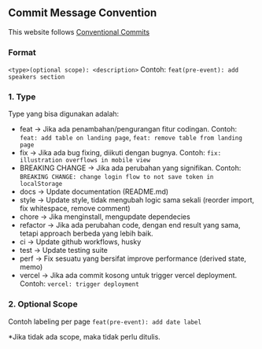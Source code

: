 ## Commit Message Convention

This website follows [Conventional Commits](https://www.conventionalcommits.org/en/v1.0.0/)

### Format

`<type>(optional scope): <description>`
Contoh: `feat(pre-event): add speakers section`

### 1. Type

Type yang bisa digunakan adalah:

- feat → Jika ada penambahan/pengurangan fitur codingan. Contoh: `feat: add table on landing page`, `feat: remove table from landing page`
- fix → Jika ada bug fixing, diikuti dengan bugnya. Contoh: `fix: illustration overflows in mobile view`
- BREAKING CHANGE → Jika ada perubahan yang signifikan. Contoh: `BREAKING CHANGE: change login flow to not save token in localStorage`
- docs → Update documentation (README.md)
- style → Update style, tidak mengubah logic sama sekali (reorder import, fix whitespace, remove comment)
- chore → Jika menginstall, mengupdate dependecies
- refactor → Jika ada perubahan code, dengan end result yang sama, tetapi approach berbeda yang lebih baik.
- ci → Update github workflows, husky
- test → Update testing suite
- perf → Fix sesuatu yang bersifat improve performance (derived state, memo)
- vercel → Jika ada commit kosong untuk trigger vercel deployment. Contoh: `vercel: trigger deployment`

### 2. Optional Scope

Contoh labeling per page `feat(pre-event): add date label`

\*Jika tidak ada scope, maka tidak perlu ditulis.
